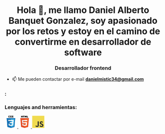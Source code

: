 <h1 align="center">Hola 👋, me llamo Daniel Alberto Banquet Gonzalez, soy apasionado por los retos y estoy en el camino de convertirme en desarrollador de software</h1>
<h3 align="center">Desarrollador frontend</h3>

- 📫 Me pueden contactar por e-mail **danielmistic34@gmail.com**

<h3 align="left">:</h3>
<p align="left">
</p>

<h3 align="left">Lenguajes and herramientas:</h3>
<p align="left"> <a href="https://www.w3schools.com/css/" target="_blank" rel="noreferrer"> <img src="https://raw.githubusercontent.com/devicons/devicon/master/icons/css3/css3-original-wordmark.svg" alt="css3" width="40" height="40"/> </a> <a href="https://www.w3.org/html/" target="_blank" rel="noreferrer"> <img src="https://raw.githubusercontent.com/devicons/devicon/master/icons/html5/html5-original-wordmark.svg" alt="html5" width="40" height="40"/> </a> <a href="https://developer.mozilla.org/en-US/docs/Web/JavaScript" target="_blank" rel="noreferrer"> <img src="https://raw.githubusercontent.com/devicons/devicon/master/icons/javascript/javascript-original.svg" alt="javascript" width="40" height="40"/> </a> </p>
